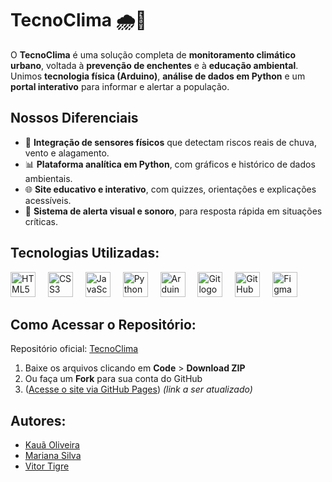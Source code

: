 # TecnoClima 🌧️🌊

O **TecnoClima** é uma solução completa de **monitoramento climático urbano**, voltada à **prevenção de enchentes** e à **educação ambiental**. Unimos **tecnologia física (Arduino)**, **análise de dados em Python** e um **portal interativo** para informar e alertar a população.

## Nossos Diferenciais

- 🔧 **Integração de sensores físicos** que detectam riscos reais de chuva, vento e alagamento.  
- 📊 **Plataforma analítica em Python**, com gráficos e histórico de dados ambientais.  
- 🌐 **Site educativo e interativo**, com quizzes, orientações e explicações acessíveis.  
- 🚨 **Sistema de alerta visual e sonoro**, para resposta rápida em situações críticas.  

## Tecnologias Utilizadas:
<div align="left">
  <img src="https://cdn.jsdelivr.net/gh/devicons/devicon/icons/html5/html5-original.svg" height="40" alt="HTML5 logo" />
  <img width="12" />
  <img src="https://cdn.jsdelivr.net/gh/devicons/devicon/icons/css3/css3-original.svg" height="40" alt="CSS3 logo" />
  <img width="12" />
  <img src="https://cdn.jsdelivr.net/gh/devicons/devicon/icons/javascript/javascript-original.svg" height="40" alt="JavaScript logo" />
  <img width="12" />
  <img src="https://cdn.jsdelivr.net/gh/devicons/devicon/icons/python/python-original.svg" height="40" alt="Python logo" />
  <img width="12" />
  <img src="https://cdn.jsdelivr.net/gh/devicons/devicon/icons/arduino/arduino-original.svg" height="40" alt="Arduino logo" />
  <img width="12" />
  <img src="https://cdn.jsdelivr.net/gh/devicons/devicon/icons/git/git-original.svg" height="40" alt="Git logo" />
  <img width="12" />
  <img src="https://cdn.jsdelivr.net/gh/devicons/devicon/icons/github/github-original.svg" height="40" alt="GitHub logo" />
  <img width="12" />
  <img src="https://cdn.jsdelivr.net/gh/devicons/devicon@latest/icons/figma/figma-original.svg" height="40" alt="Figma logo" />
</div>

## Como Acessar o Repositório:

Repositório oficial: [TecnoClima](https://github.com/SeuUsuario/TecnoClima)

1. Baixe os arquivos clicando em **Code** > **Download ZIP**  
2. Ou faça um **Fork** para sua conta do GitHub  
3. ([Acesse o site via GitHub Pages](https://SeuUsuario.github.io/TecnoClima/index.html)) *(link a ser atualizado)*

## Autores:

- [Kauã Oliveira](https://github.com/erasedmyself)  
- [Mariana Silva](https://github.com/octokatherine)  
- [Vitor Tigre](https://github.com/VitorTigre)
